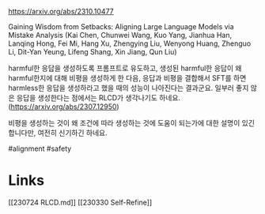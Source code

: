 https://arxiv.org/abs/2310.10477

Gaining Wisdom from Setbacks: Aligning Large Language Models via Mistake Analysis (Kai Chen, Chunwei Wang, Kuo Yang, Jianhua Han, Lanqing Hong, Fei Mi, Hang Xu, Zhengying Liu, Wenyong Huang, Zhenguo Li, Dit-Yan Yeung, Lifeng Shang, Xin Jiang, Qun Liu)

harmful한 응답을 생성하도록 프롬프트로 유도하고, 생성된 harmful한 응답이 왜 harmful한지에 대해 비평을 생성하게 한 다음, 응답과 비평을 결합해서 SFT를 하면 harmless한 응답을 생성하라고 했을 때의 성능이 나아진다는 결과군요. 일부러 좋지 않은 응답을 생성한다는 점에서는 RLCD가 생각나기도 하네요. (https://arxiv.org/abs/2307.12950)

비평을 생성하는 것이 왜 조건에 따라 생성하는 것에 도움이 되는가에 대한 설명이 있긴 합니다만, 여전히 신기하긴 하네요.

#alignment #safety

# Links

[[230724 RLCD.md]]
[[230330 Self-Refine]]